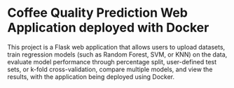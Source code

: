 # Coffee Quality Prediction Web Application deployed with Docker
This project is a Flask web application that allows users to upload datasets, train regression models (such as Random Forest, SVM, or KNN) on the data, evaluate model performance through percentage split, user-defined test sets, or k-fold cross-validation, compare multiple models, and view the results, with the application being deployed using Docker.
